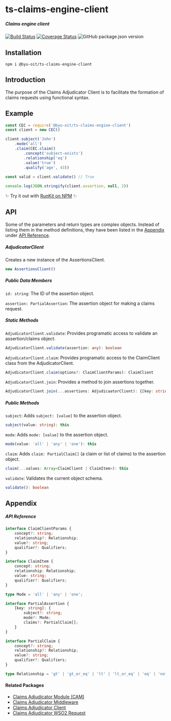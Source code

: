 # ts-claims-engine-client
##### Claims engine client
[![Build Status](https://travis-ci.org/byu-oit/ts-claims-engine-client.svg?branch=master)](https://travis-ci.org/byu-oit/ts-claims-engine-client)
[![Coverage Status](https://coveralls.io/repos/github/byu-oit/ts-claims-engine-client/badge.svg?branch=master)](https://coveralls.io/github/byu-oit/ts-claims-engine-client?branch=master)
![GitHub package.json version](https://img.shields.io/github/package-json/v/byu-oit/ts-claims-engine-client)

## Installation
`npm i @byu-oit/ts-claims-engine-client`

## Introduction
The purpose of the Claims Adjudicator Client is to facilitate the formation of claims requests using functional syntax.

## Example
```ts
const CEC = require('@byu-oit/ts-claims-engine-client')
const client = new CEC()

client.subject('John')
    .mode('all')
    .claim(CEC.claim()
        .concept('subject-exists')
        .relationship('eq')
        .value('true')
        .qualify('age', 43))
		
const valid = client.validate() // True

console.log(JSON.stringify(client.assertion, null, 2))
```

:sparkles: Try it out with [RunKit on NPM](https://npm.runkit.com/@byu-oit/ts-claims-engine-client) :sparkles:

## API
Some of the parameters and return types are complex objects. Instead of listing them in the method definitions, they have been listed in the [Appendix](#appendix) under [API Reference](#api-reference).

##### AdjudicatorClient
Creates a new instance of the AssertionsClient.
```ts
new AssertionsClient()
```

##### Public Data Members
`id: string`: The ID of the assertion object.

`assertion: PartialAssertion`: The assertion object for making a claims request.

##### Static Methods
`AdjudicatorClient.validate`: Provides programatic access to validate an assertion/claims object.
```ts
AdjudicatorClient.validate(assertion: any): boolean
```

`AdjudicatorClient.claim`: Provides programatic access to the ClaimClient class from the AdjudicatorClient.
```ts
AdjudicatorClient.claim(options?: ClaimClientParams): ClaimClient
```

`AdjudicatorClient.join`: Provides a method to join assertions together.
```ts
AdjudicatorClient.join(...assertions: AdjudicaatorClient): {[key: string]: PartialAssertion}
```

##### Public Methods
`subject`: Adds `subject: [value]` to the assertion object.
```ts
subject(value: string): this
```

`mode`: Adds `mode: [value]` to the assertion object.
```ts
mode(value: 'all' | 'any' | 'one'): this
```

`claim`: Adds `claim: PartialClaim[]` (a claim or list of claims) to the assertion object.
```ts
claim(...values: Array<ClaimClient | ClaimItem>): this
```

`validate`: Validates the current object schema.
```ts
validate(): boolean
```


## Appendix

##### API Reference
```ts
interface ClaimClientParams {
    concept?: string;
    relationship?: Relationship;
    value?: string;
    qualifier?: Qualifiers;
}

interface ClaimItem {
    concept: string;
    relationship: Relationship;
    value: string;
    qualifier?: Qualifiers;
}

type Mode = 'all' | 'any' | 'one';

interface PartialAssertion {
    [key: string]: {
        subject?: string;
        mode?: Mode;
        claims?: PartialClaim[];
    }
}

interface PartialClaim {
    concept?: string;
    relationship?: Relationship;
    value?: string;
    qualifier?: Qualifiers;
}

type Relationship = 'gt' | 'gt_or_eq' | 'lt' | 'lt_or_eq' | 'eq' | 'not_eq';

```

#### Related Packages
* [Claims Adjudicator Module (CAM)](https://github.com/byu-oit/ts-claims-engine)
* [Claims Adjudicator Middleware](https://github.com/byu-oit/ts-claims-engine-middleware)
* [Claims Adjudicator Client](https://github.com/byu-oit/ts-claims-engine-client)
* [Claims Adjudicator WSO2 Request](https://github.com/byu-oit/ts-wso2-claims-request)
